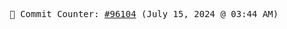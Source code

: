 <p align="center">
    <samp>
        📮 Commit Counter: <a href="https://github.com/Javascript-void0/Javascript-void0/commits/main">#96104</a> (July 15, 2024 @ 03:44 AM)
    </samp>
</p>